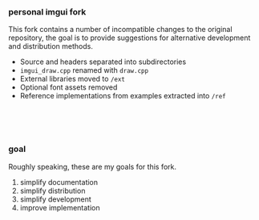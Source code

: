 ### personal imgui fork

This fork contains a number of incompatible changes to the original repository, the goal is to provide suggestions for alternative development and distribution methods.

- Source and headers separated into subdirectories
- `imgui_draw.cpp` renamed with `draw.cpp`
- External libraries moved to `/ext`
- Optional font assets removed
- Reference implementations from examples extracted into `/ref`

<br>
<br>
<br>

### goal

Roughly speaking, these are my goals for this fork.

1. simplify documentation
2. simplify distribution
3. simplify development
4. improve implementation
